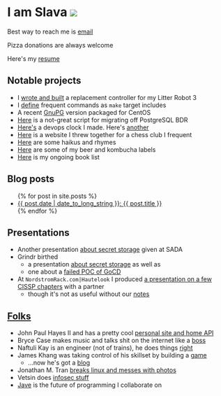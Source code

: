 # I am Slava [![](https://travis-ci.org/smaslennikov/smaslennikov.github.io.svg?branch=master)](https://travis-ci.org/smaslennikov/smaslennikov.github.io)

Best way to reach me is [email](mailto:me@smaslennikov.com?Subject=beer%20time)

Pizza donations are always welcome

Here's my [resume](docs/resume.pdf)

## Notable projects

* I [wrote and built](https://litter-controller.smaslennikov.com/) a replacement controller for my Litter Robot 3
* I [define](https://github.com/smaslennikov/include.mk) frequent commands as `make` target includes
* A recent [GnuPG](https://github.com/smaslennikov/packages) version packaged for CentOS
* [Here](https://github.com/smaslennikov/smaslennikov.github.io/blob/master/bin/migrate_bdr_to_postgres.sh) is a not-great script for migrating off PostgreSQL BDR
* [Here's](https://smaslennikov.com/whattimeisitrightmeow/) a devops clock I made. Here's [another](https://smaslennikov.com/whattravisisitrightmeow/)
* [Here](https://chessand.beer) is a website I threw together for a chess club I frequent
* [Here](rhymes) are some haikus and rhymes
* [Here](beers) are some of my beer and kombucha labels
* [Here](books) is my ongoing book list

## Blog posts

<ul class="posts">
{% for post in site.posts %}
    <li><a href="{{ post.url }}">{{ post.date | date_to_long_string }}: {{ post.title }}</a></li>
{% endfor %}
</ul>


## Presentations

* Another presentation [about secret storage](https://smaslennikov.com/sada-beer-and-learn-1/) given at SADA
* Grindr birthed
    * a presentation [about secret storage](grindr-demo-day-1) as well as
    * one about a [failed POC of GoCD](grindr-demo-day-2)
* At `NordstromRack.com|Hautelook` I produced [a presentation on a few CISSP chapters](cissp-access-mgmt-presentation/) with a partner
    * though it's not as useful without our [notes](https://github.com/smaslennikov/cissp-access-mgmt-presentation/blob/master/presentation.md)

## [Folks](https://github.com/smaslennikov/smaslennikov.github.io/blob/master/ansible/roles/dotfiles/files/.newsboat/urls)

* John Paul Hayes II and has a pretty cool [personal site and home API](https://jph2.net)
* Bryce Case makes music and talks shit on the internet like a [boss](https://ytcracker.com)
* Naftuli Kay is an engineer (not of trains), he does things [right](https://naftuli.wtf)
* James Khang was taking control of his skillset by building a [game](https://20minutesadayblog.wordpress.com)
    * ...now he's got a [blog](https://medium.com/@jahmezz)
* Jonathan M. Tran [breaks linux and messes with photos](https://blog.jonathanmtran.com/)
* Vetsin does [infosec stuff](http://0x.c0ffee.me/)
* [Jave](https://github.com/JaveLLC/) is the future of programming I collaborate on
